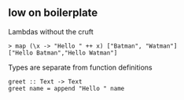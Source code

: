 ##  low on boilerplate

Lambdas without the cruft

    > map (\x -> "Hello " ++ x) ["Batman", "Watman"]
    ["Hello Batman","Hello Watman"]

Types are separate from function definitions

    greet :: Text -> Text
    greet name = append "Hello " name
